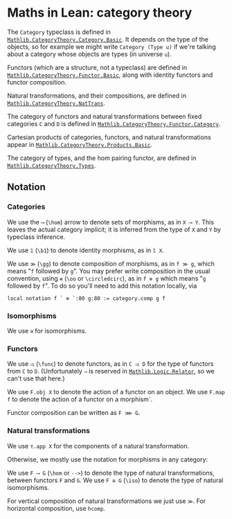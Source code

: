 # Maths in Lean: category theory

The `Category` typeclass is defined in [`Mathlib.CategoryTheory.Category.Basic`](https://leanprover-community.github.io/mathlib4_docs/Mathlib/CategoryTheory/Category/Basic.html).
It depends on the type of the objects, so for example we might write `Category (Type u)` if we're talking about a category whose objects are types (in universe `u`).

Functors (which are a structure, not a typeclass) are defined in [`Mathlib.CategoryTheory.Functor.Basic`](https://leanprover-community.github.io/mathlib4_docs/Mathlib/CategoryTheory/Functor/Basic.html),
along with identity functors and functor composition.

Natural transformations, and their compositions, are defined in [`Mathlib.CategoryTheory.NatTrans`](https://leanprover-community.github.io/mathlib4_docs/Mathlib/CategoryTheory/NatTrans.html).

The category of functors and natural transformations between fixed categories `C` and `D`
is defined in [`Mathlib.CategoryTheory.Functor.Category`](https://leanprover-community.github.io/mathlib4_docs/Mathlib/CategoryTheory/Functor/Category.html).

Cartesian products of categories, functors, and natural transformations appear in
[`Mathlib.CategoryTheory.Products.Basic`](https://leanprover-community.github.io/mathlib4_docs/Mathlib/CategoryTheory/Products/Basic.html).

The category of types, and the hom pairing functor, are defined in [`Mathlib.CategoryTheory.Types`](https://leanprover-community.github.io/mathlib4_docs/Mathlib/CategoryTheory/Types.html).

## Notation

### Categories

We use the `⟶` (`\hom`) arrow to denote sets of morphisms, as in `X ⟶ Y`.
This leaves the actual category implicit; it is inferred from the type of `X` and `Y` by typeclass inference.

We use `𝟙` (`\b1`) to denote identity morphisms, as in `𝟙 X`.

We use `≫` (`\gg`) to denote composition of morphisms, as in `f ≫ g`, which means "`f` followed by `g`".
You may prefer write composition in the usual convention, using `⊚` (`\oo` or `\circledcirc`), as in `f ⊚ g` which means "`g` followed by `f`". To do so you'll need to add this notation locally, via

```lean
local notation f ` ⊚ `:80 g:80 := category.comp g f
```

### Isomorphisms

We use `≅` for isomorphisms.

### Functors

We use `⥤` (`\func`) to denote functors, as in `C ⥤ D` for the type of functors from `C` to `D`.
(Unfortunately `⇒` is reserved in [`Mathlib.Logic.Relator`](https://leanprover-community.github.io/mathlib4_docs/Mathlib/Logic/Relator.html), so we can't use that here.)

We use `F.obj X` to denote the action of a functor on an object.
We use `F.map f` to denote the action of a functor on a morphism`.

Functor composition can be written as `F ⋙ G`.

### Natural transformations

We use `τ.app X` for the components of a natural transformation.

Otherwise, we mostly use the notation for morphisms in any category:

We use `F ⟶ G` (`\hom` or `-->`) to denote the type of natural transformations, between functors
`F` and `G`.
We use `F ≅ G` (`\iso`) to denote the type of natural isomorphisms.

For vertical composition of natural transformations we just use `≫`. For horizontal composition,
use `hcomp`.
